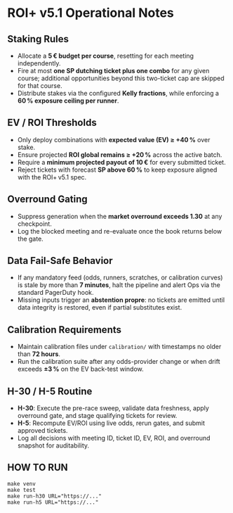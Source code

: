 # ROI+ v5.1 Operational Notes

## Staking Rules
- Allocate a **5 € budget per course**, resetting for each meeting independently.
- Fire at most **one SP dutching ticket plus one combo** for any given course; additional opportunities beyond this two-ticket cap are skipped for that course.
- Distribute stakes via the configured **Kelly fractions**, while enforcing a **60 % exposure ceiling per runner**.

## EV / ROI Thresholds
- Only deploy combinations with **expected value (EV) ≥ +40 %** over stake.
- Ensure projected **ROI global remains ≥ +20 %** across the active batch.
- Require a **minimum projected payout of 10 €** for every submitted ticket.
- Reject tickets with forecast **SP above 60 %** to keep exposure aligned with the ROI+ v5.1 spec.

## Overround Gating
- Suppress generation when the **market overround exceeds 1.30** at any checkpoint.
- Log the blocked meeting and re-evaluate once the book returns below the gate.

## Data Fail-Safe Behavior
- If any mandatory feed (odds, runners, scratches, or calibration curves) is stale by more than **7 minutes**, halt the pipeline and alert Ops via the standard PagerDuty hook.
- Missing inputs trigger an **abstention propre**: no tickets are emitted until data integrity is restored, even if partial substitutes exist.

## Calibration Requirements
- Maintain calibration files under `calibration/` with timestamps no older than **72 hours**.
- Run the calibration suite after any odds-provider change or when drift exceeds **±3 %** on the EV back-test window.

## H-30 / H-5 Routine
- **H-30**: Execute the pre-race sweep, validate data freshness, apply overround gate, and stage qualifying tickets for review.
- **H-5**: Recompute EV/ROI using live odds, rerun gates, and submit approved tickets.
- Log all decisions with meeting ID, ticket ID, EV, ROI, and overround snapshot for auditability.

## HOW TO RUN
```
make venv
make test
make run-h30 URL="https://..."
make run-h5 URL="https://..."
```
